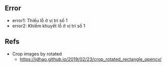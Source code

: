 ## Error
* error1: Thiếu lỗ ở vị trí số 1
* error2: Khiếm khuyết lỗ ở vị trí số 1

## Refs
* Crop images by rotated
  * https://jdhao.github.io/2019/02/23/crop_rotated_rectangle_opencv/